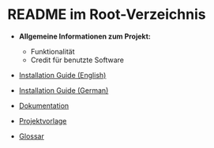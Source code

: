 # README im Root-Verzeichnis

- **Allgemeine Informationen zum Projekt:**
  - Funktionalität
  - Credit für benutzte Software

- [Installation Guide (English)](installation%20guide%20(english).adoc)
- [Installation Guide (German)](installation%20guide%20(german).adoc)
- [Dokumentation](Documentation/README.md)
- [Projektvorlage](Template/README.md)
- [Glossar](Documentation/requirements/glossary.adoc)
